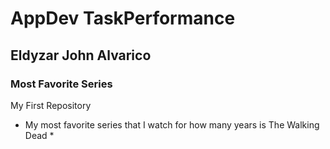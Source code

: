 # AppDev TaskPerformance
## Eldyzar John Alvarico
### Most Favorite Series
My First Repository
* My most favorite series that I watch for how many years is The Walking Dead *
